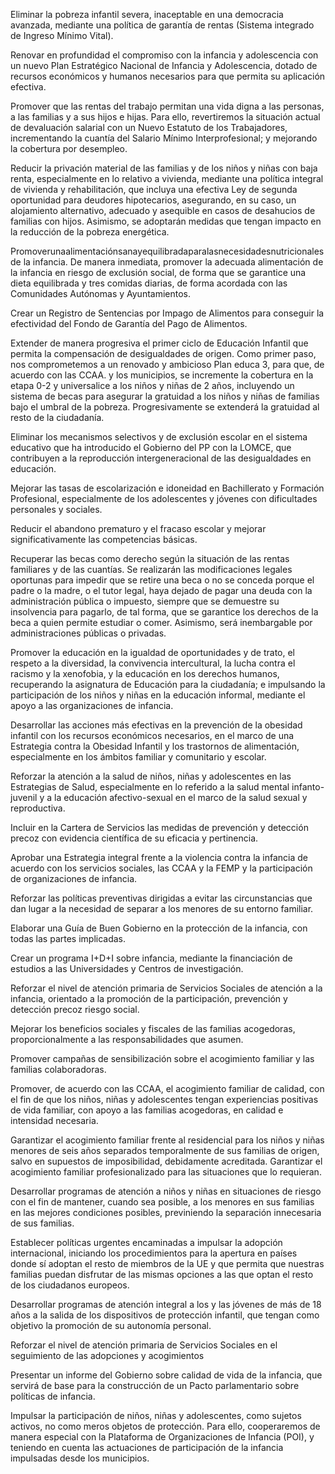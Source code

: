 
Eliminar la pobreza infantil severa, inaceptable en una democracia avanzada,
mediante una política de garantía de rentas (Sistema integrado de Ingreso
Mínimo Vital).

Renovar en profundidad el compromiso con la infancia y adolescencia con un
nuevo Plan Estratégico Nacional de Infancia y Adolescencia, dotado de recursos
económicos y humanos necesarios para que permita su aplicación efectiva.

Promover que las rentas del trabajo permitan una vida digna a las personas, a
las familias y a sus hijos e hijas. Para ello, revertiremos la situación actual de
devaluación salarial con un Nuevo Estatuto de los Trabajadores, incrementando
la cuantía del Salario Mínimo Interprofesional; y mejorando la cobertura por
desempleo.

Reducir la privación material de las familias y de los niños y niñas con baja
renta, especialmente en lo relativo a vivienda, mediante una política integral de
vivienda y rehabilitación, que incluya una efectiva Ley de segunda oportunidad
para deudores hipotecarios, asegurando, en su caso, un alojamiento alternativo,
adecuado y asequible en casos de desahucios de familias con hijos. Asimismo,
se adoptarán medidas que tengan impacto en la reducción de la pobreza
energética.

Promoverunaalimentaciónsanayequilibradaparalasnecesidadesnutricionales
de la infancia. De manera inmediata, promover la adecuada alimentación de
la infancia en riesgo de exclusión social, de forma que se garantice una dieta
equilibrada y tres comidas diarias, de forma acordada con las Comunidades
Autónomas y Ayuntamientos.

Crear un Registro de Sentencias por Impago de Alimentos para conseguir la
efectividad del Fondo de Garantía del Pago de Alimentos.

Extender de manera progresiva el primer ciclo de Educación Infantil que
permita la compensación de desigualdades de origen. Como primer paso, nos
comprometemos a un renovado y ambicioso Plan educa 3, para que, de acuerdo
con las CCAA. y los municipios, se incremente la cobertura en la etapa 0-2 y
universalice a los niños y niñas de 2 años, incluyendo un sistema de becas
para asegurar la gratuidad a los niños y niñas de familias bajo el umbral de la
pobreza. Progresivamente se extenderá la gratuidad al resto de la ciudadanía.

Eliminar los mecanismos selectivos y de exclusión escolar en el sistema
educativo que ha introducido el Gobierno del PP con la LOMCE, que contribuyen
a la reproducción intergeneracional de las desigualdades en educación.

Mejorar las tasas de escolarización e idoneidad en Bachillerato y Formación
Profesional, especialmente de los adolescentes y jóvenes con dificultades
personales y sociales.

Reducir el abandono prematuro y el fracaso escolar y mejorar significativamente
las competencias básicas.

Recuperar las becas como derecho según la situación de las rentas familiares
y de las cuantías. Se realizarán las modificaciones legales oportunas para
impedir que se retire una beca o no se conceda porque el padre o la madre, o
el tutor legal, haya dejado de pagar una deuda con la administración pública o
impuesto, siempre que se demuestre su insolvencia para pagarlo, de tal forma,
que se garantice los derechos de la beca a quien permite estudiar o comer.
Asimismo, será inembargable por administraciones públicas o privadas.

Promover la educación en la igualdad de oportunidades y de trato, el respeto
a la diversidad, la convivencia intercultural, la lucha contra el racismo y la
xenofobia, y la educación en los derechos humanos, recuperando la asignatura
de Educación para la ciudadanía; e impulsando la participación de los niños
y niñas en la educación informal, mediante el apoyo a las organizaciones de
infancia.

Desarrollar las acciones más efectivas en la prevención de la obesidad infantil
con los recursos económicos necesarios, en el marco de una Estrategia contra
la Obesidad Infantil y los trastornos de alimentación, especialmente en los
ámbitos familiar y comunitario y escolar.

Reforzar la atención a la salud de niños, niñas y adolescentes en las Estrategias
de Salud, especialmente en lo referido a la salud mental infanto-juvenil y a la
educación afectivo-sexual en el marco de la salud sexual y reproductiva.

Incluir en la Cartera de Servicios las medidas de prevención y detección precoz
con evidencia científica de su eficacia y pertinencia.

Aprobar una Estrategia integral frente a la violencia contra la infancia de
acuerdo con los servicios sociales, las CCAA y la FEMP y la participación de
organizaciones de infancia.

Reforzar las políticas preventivas dirigidas a evitar las circunstancias que dan
lugar a la necesidad de separar a los menores de su entorno familiar.

Elaborar una Guía de Buen Gobierno en la protección de la infancia, con todas
las partes implicadas.

Crear un programa I+D+I sobre infancia, mediante la financiación de estudios a
las Universidades y Centros de investigación.

Reforzar el nivel de atención primaria de Servicios Sociales de atención a la
infancia, orientado a la promoción de la participación, prevención y detección
precoz riesgo social.

Mejorar los beneficios sociales y fiscales de las familias acogedoras,
proporcionalmente a las responsabilidades que asumen.

Promover campañas de sensibilización sobre el acogimiento familiar y las
familias colaboradoras.

Promover, de acuerdo con las CCAA, el acogimiento familiar de calidad, con
el fin de que los niños, niñas y adolescentes tengan experiencias positivas de
vida familiar, con apoyo a las familias acogedoras, en calidad e intensidad
necesaria.

Garantizar el acogimiento familiar frente al residencial para los niños y niñas
menores de seis años separados temporalmente de sus familias de origen,
salvo en supuestos de imposibilidad, debidamente acreditada. Garantizar el
acogimiento familiar profesionalizado para las situaciones que lo requieran.

Desarrollar programas de atención a niños y niñas en situaciones de riesgo
con el fin de mantener, cuando sea posible, a los menores en sus familias en
las mejores condiciones posibles, previniendo la separación innecesaria de sus
familias.

Establecer políticas urgentes encaminadas a impulsar la adopción internacional,
iniciando los procedimientos para la apertura en países donde sí adoptan el resto
de miembros de la UE y que permita que nuestras familias puedan disfrutar de
las mismas opciones a las que optan el resto de los ciudadanos europeos.

Desarrollar programas de atención integral a los y las jóvenes de más de 18 años
a la salida de los dispositivos de protección infantil, que tengan como objetivo la
promoción de su autonomía personal.

Reforzar el nivel de atención primaria de Servicios Sociales en el seguimiento
de las adopciones y acogimientos

Presentar un informe del Gobierno sobre calidad de vida de la infancia, que
servirá de base para la construcción de un Pacto parlamentario sobre políticas
de infancia.

Impulsar la participación de niños, niñas y adolescentes, como sujetos activos,
no como meros objetos de protección. Para ello, cooperaremos de manera
especial con la Plataforma de Organizaciones de Infancia (POI), y teniendo en
cuenta las actuaciones de participación de la infancia impulsadas desde los
municipios.
